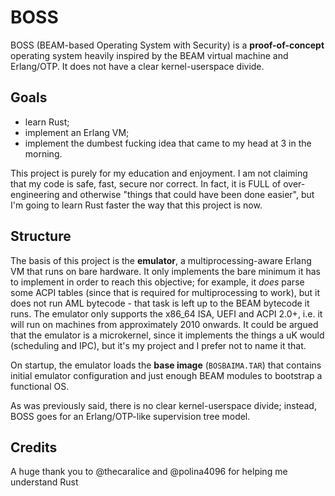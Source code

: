 # BOSS
BOSS (BEAM-based Operating System with Security) is a **proof-of-concept**
operating system heavily inspired by the BEAM virtual machine and Erlang/OTP.
It does not have a clear kernel-userspace divide.

## Goals
  - learn Rust;
  - implement an Erlang VM;
  - implement the dumbest fucking idea that came to my head at 3 in the morning.

This project is purely for my education and enjoyment. I am not claiming that my
code is safe, fast, secure nor correct. In fact, it is FULL of over-engineering
and otherwise "things that could have been done easier", but I'm going to learn
Rust faster the way that this project is now.

## Structure
The basis of this project is the **emulator**, a multiprocessing-aware Erlang VM
that runs on bare hardware. It only implements the bare minimum it has to
implement in order to reach this objective; for example, it _does_ parse some
ACPI tables (since that is required for multiprocessing to work), but it does
not run AML bytecode - that task is left up to the BEAM bytecode it runs. The
emulator only supports the x86_64 ISA, UEFI and ACPI 2.0+, i.e. it will run on
machines from approximately 2010 onwards. It could be argued that the emulator
is a microkernel, since it implements the things a uK would (scheduling and
IPC), but it's my project and I prefer not to name it that.

On startup, the emulator loads the **base image** (`BOSBAIMA.TAR`) that contains
initial emulator configuration and just enough BEAM modules to bootstrap a
functional OS.

As was previously said, there is no clear kernel-userspace divide; instead, BOSS
goes for an Erlang/OTP-like supervision tree model.

## Credits
A huge thank you to @thecaralice and @polina4096 for helping me understand Rust
